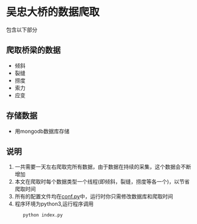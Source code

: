 # 吴忠大桥的数据爬取
包含以下部分
## 爬取桥梁的数据
   * 倾斜
   * 裂缝
   * 捞度
   * 索力
   * 应变
## 存储数据
   * 用mongodb数据库存储
## 说明
1. 一共需要一天左右爬取完所有数据，由于数据在持续的采集，这个数据会不断增加
2. 本文在爬取时每个数据类型一个线程(即倾斜，裂缝，捞度等各一个)，以节省爬取时间
3. 所有的配置文件均在[conf.py](conf.py)中，运行时你只需修改数据库和爬取时间
4. 程序环境为python3,运行程序调用
   ```Python
      python index.py
   ```

    

